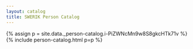 ```yaml
---
layout: catalog
title: SWERIK Person Catalog
---
```

{% assign p = site.data._person-catalog.i-PiZWNcMn9w8S8gkcHTk71v %}
{% include person-catalog.html p=p %}

